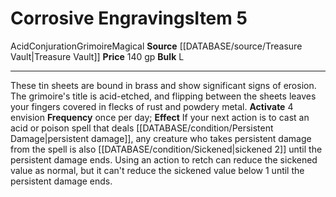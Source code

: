 ﻿---
bulk: L
id: '2175'
item_category: Grimoires
level: '5'
name: Corrosive Engravings
price: 140 gp
rarity: Common
school: Conjuration
source: '[[DATABASE/source/Treasure Vault|Treasure Vault]]'
subcategory: grimoire
trait:
- '[[DATABASE/trait/Acid|Acid]]'
- '[[DATABASE/trait/Conjuration|Conjuration]]'
- '[[DATABASE/trait/Grimoire|Grimoire]]'
- '[[DATABASE/trait/Magical|Magical]]'
type: Item

---
# Corrosive Engravings<span class="item-type">Item 5</span>

<span class="item-trait">Acid</span><span class="item-trait">Conjuration</span><span class="item-trait">Grimoire</span><span class="item-trait">Magical</span>
**Source** [[DATABASE/source/Treasure Vault|Treasure Vault]] 
**Price** 140 gp
**Bulk** L

---
These tin sheets are bound in brass and show significant signs of erosion. The grimoire's title is acid-etched, and flipping between the sheets leaves your fingers covered in flecks of rust and powdery metal.
**Activate** <span class="action-icon">4</span> envision **Frequency** once per day; **Effect** If your next action is to cast an acid or poison spell that deals [[DATABASE/condition/Persistent Damage|persistent damage]], any creature who takes persistent damage from the spell is also [[DATABASE/condition/Sickened|sickened 2]] until the persistent damage ends. Using an action to retch can reduce the sickened value as normal, but it can't reduce the sickened value below 1 until the persistent damage ends.